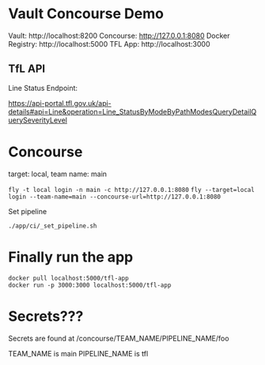 # Vault Concourse Demo

Vault: http://localhost:8200
Concourse: http://127.0.0.1:8080
Docker Registry: http://localhost:5000
TFL App: http://localhost:3000

## TfL API

Line Status Endpoint:

https://api-portal.tfl.gov.uk/api-details#api=Line&operation=Line_StatusByModeByPathModesQueryDetailQuerySeverityLevel


# Concourse
target: local, team name: main

`fly -t local login -n main -c http://127.0.0.1:8080`
`fly --target=local login --team-name=main --concourse-url=http://127.0.0.1:8080`

Set pipeline

`./app/ci/_set_pipeline.sh`

# Finally run the app

```shell
docker pull localhost:5000/tfl-app
docker run -p 3000:3000 localhost:5000/tfl-app
```

# Secrets???
Secrets are found at
/concourse/TEAM_NAME/PIPELINE_NAME/foo

TEAM_NAME is main
PIPELINE_NAME is tfl
